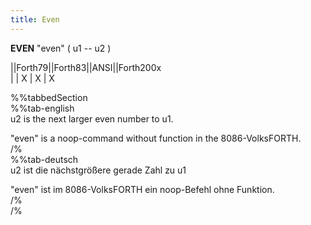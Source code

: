 ```yaml
---
title: Even
---
```

__EVEN__ "even" ( u1 -- u2 )  
  
  
  
||Forth79||Forth83||ANSI||Forth200x  
|        |   X    |  X  |    X  
  
  
  
%%tabbedSection  
%%tab-english  
u2 is the next larger even number to u1.  
  
"even" is a noop-command without function in the 8086-VolksFORTH.  
/%  
%%tab-deutsch  
u2 ist die nächstgrößere gerade Zahl zu u1  
  
"even" ist im 8086-VolksFORTH ein noop-Befehl ohne Funktion.  
/%  
/%  
